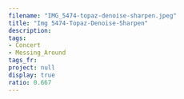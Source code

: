 ```yaml
---
filename: "IMG_5474-topaz-denoise-sharpen.jpeg"
title: "Img 5474-Topaz-Denoise-Sharpen"
description:
tags:
- Concert
- Messing_Around
tags_fr:
project: null
display: true
ratio: 0.667
---
```

